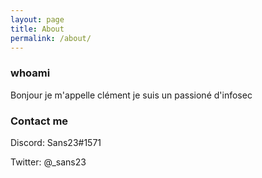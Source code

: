 ```yaml
---
layout: page
title: About
permalink: /about/
---
```



### whoami

Bonjour je m'appelle clément je suis
un passioné d'infosec

### Contact me
Discord: Sans23#1571

Twitter: @_sans23
